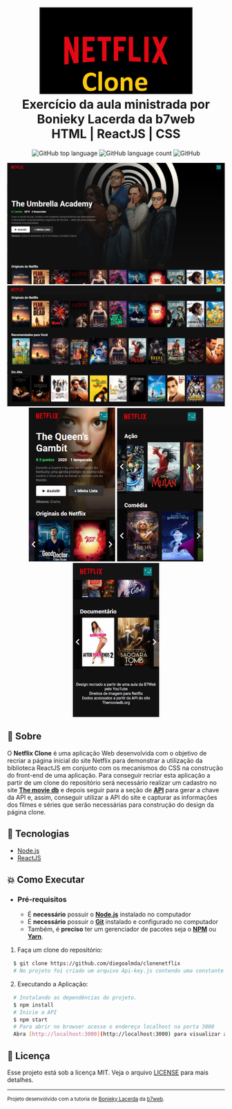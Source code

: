 <h1 align="center">
    <img alt="Clone Netflix" src="img-github/netflix-icon-clone.png" height="200px" />
    <br>Exercício da aula ministrada por Bonieky Lacerda da b7web<br/>
    HTML | ReactJS | CSS
</h1>

<p align="center">
  <img alt="GitHub top language" src="https://img.shields.io/github/languages/top/diegoalmda/clonenetflix?style=flat-square">
  <img alt="GitHub language count" src="https://img.shields.io/github/languages/count/diegoalmda/clonenetflix?style=flat-square">
  <img alt="GitHub" src="https://img.shields.io/github/license/diegoalmda/clonenetflix?style=flat-square">   
</p>

<p align="center">
  <img alt="design do projeto" width="650px" src="./img-github/netflix-intro.png" /><br>
  <img alt="design do projeto" width="650px" src="./img-github/netflix-filmes.png" /><br>
  <img alt="design do projeto" width="200px" src="./img-github/netflix-intro-mobile.png" />
  <img alt="design do projeto" width="200px" src="./img-github/netflix-filmes-mobile.png" />
   <img alt="design do projeto" width="200px" src="./img-github/netflix-creditos-mobile.png" />
<p>

## :bookmark: Sobre

O **Netflix Clone** é uma aplicação Web desenvolvida com o objetivo de recriar a página inicial do site Netflix para demonstrar a utilização da biblioteca ReactJS em conjunto com os mecanismos do CSS na construção do front-end de uma aplicação. Para conseguir recriar esta aplicação a partir de um clone do repositório será necessário realizar um cadastro no site **[The movie db](https://www.themoviedb.org/)** e depois seguir para a seção de **[API](https://www.themoviedb.org/settings/api/)** para gerar a chave da API e, assim, conseguir utilizar a API do site e capturar as informações dos filmes e séries que serão necessárias para construção do design da página clone. 
  
## :rocket: Tecnologias

-  [Node.js](https://nodejs.org/en/)
-  [ReactJS](https://reactjs.org/)

## :boom: Como Executar

- ### **Pré-requisitos**

  - É **necessário** possuir o **[Node.js](https://nodejs.org/en/)** instalado no computador
  - É **necessário** possuir o **[Git](https://git-scm.com/)** instalado e configurado no computador
  - Também, é **preciso** ter um gerenciador de pacotes seja o **[NPM](https://www.npmjs.com/)** ou **[Yarn](https://yarnpkg.com/)**.
  
1. Faça um clone do repositório:

```sh
  $ git clone https://github.com/diegoalmda/clonenetflix
  # No projeto foi criado um arquivo Api-key.js contendo uma constante com a API_KEY que deve ser importada no arquivo Tmdb.js
```

2. Executando a Aplicação:

```sh
  # Instalando as dependências do projeto.
  $ npm install 
  # Inicie a API
  $ npm start 
  # Para abrir no browser acesse o endereço localhost na porta 3000
  Abra [http://localhost:3000](http://localhost:3000) para visualizar a aplicação no browser.
```


## :memo: Licença

Esse projeto está sob a licença MIT. Veja o arquivo [LICENSE](LICENSE.md) para mais detalhes.

---
<sup>Projeto desenvolvido com a tutoria de [Bonieky Lacerda]() da [b7web](https://b7web.com.br/).</sup>

